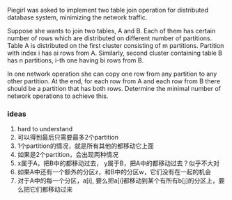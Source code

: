 Piegirl was asked to implement two table join operation for distributed database system, minimizing the network traffic.

Suppose she wants to join two tables, A and B. Each of them has certain number of rows which are distributed on
different number of partitions. Table A is distributed on the first cluster consisting of m partitions. Partition with
index i has ai rows from A. Similarly, second cluster containing table B has n partitions, i-th one having bi rows from
B.

In one network operation she can copy one row from any partition to any other partition. At the end, for each row from A
and each row from B there should be a partition that has both rows. Determine the minimal number of network operations
to achieve this.

### ideas

1. hard to understand
2. 可以得到最后只需要最多2个partition
3. 1个partition的情况，就是所有其他的都移动它上面
4. 如果是2个partition，会出现两种情况
5. x属于A，把B中的都移动过去， y属于B，把A中的都移动过去？似乎不大对
6. 如果A中还有一个额外的分区z，和B中的分区w，它们没有在一起的机会
7. 对于A中的每一个分区，a[i], 要么把a[i]都移动到某个有所有b[j]的分区上，要么把它们都移动过来